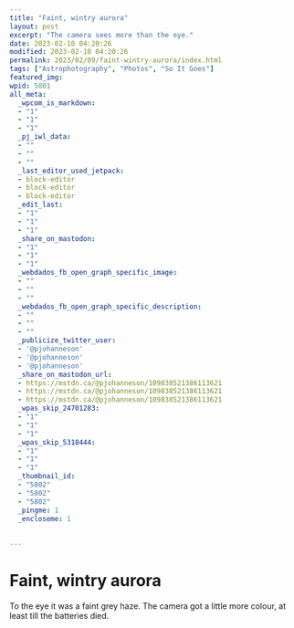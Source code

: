 ```yaml
---
title: "Faint, wintry aurora"
layout: post
excerpt: "The camera sees more than the eye."
date: 2023-02-10 04:20:26
modified: 2023-02-10 04:20:26
permalink: 2023/02/09/faint-wintry-aurora/index.html
tags: ["Astrophotography", "Photos", "So It Goes"]
featured_img: 
wpid: 5801
all_meta: 
  _wpcom_is_markdown:
  - "1"
  - "1"
  - "1"
  _pj_iwl_data:
  - ""
  - ""
  - ""
  _last_editor_used_jetpack:
  - block-editor
  - block-editor
  - block-editor
  _edit_last:
  - "1"
  - "1"
  - "1"
  _share_on_mastodon:
  - "1"
  - "1"
  - "1"
  _webdados_fb_open_graph_specific_image:
  - ""
  - ""
  - ""
  _webdados_fb_open_graph_specific_description:
  - ""
  - ""
  - ""
  _publicize_twitter_user:
  - '@pjohanneson'
  - '@pjohanneson'
  - '@pjohanneson'
  _share_on_mastodon_url:
  - https://mstdn.ca/@pjohanneson/109838521386113621
  - https://mstdn.ca/@pjohanneson/109838521386113621
  - https://mstdn.ca/@pjohanneson/109838521386113621
  _wpas_skip_24701283:
  - "1"
  - "1"
  - "1"
  _wpas_skip_5318444:
  - "1"
  - "1"
  - "1"
  _thumbnail_id:
  - "5802"
  - "5802"
  - "5802"
  _pingme: 1
  _encloseme: 1
  
  
---
```


# Faint, wintry aurora

To the eye it was a faint grey haze. The camera got a little more colour, at least till the batteries died.